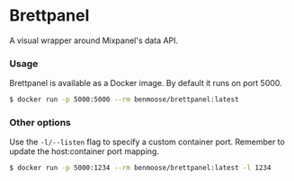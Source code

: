 # Brettpanel

A visual wrapper around Mixpanel's data API.

### Usage

Brettpanel is available as a Docker image. By default it runs on port 5000.

```sh
$ docker run -p 5000:5000 --rm benmoose/brettpanel:latest
```

### Other options

Use the `-l/--listen` flag to specify a custom container port.
Remember to update the host:container port mapping.
```sh
$ docker run -p 5000:1234 --rm benmoose/brettpanel:latest -l 1234
```
